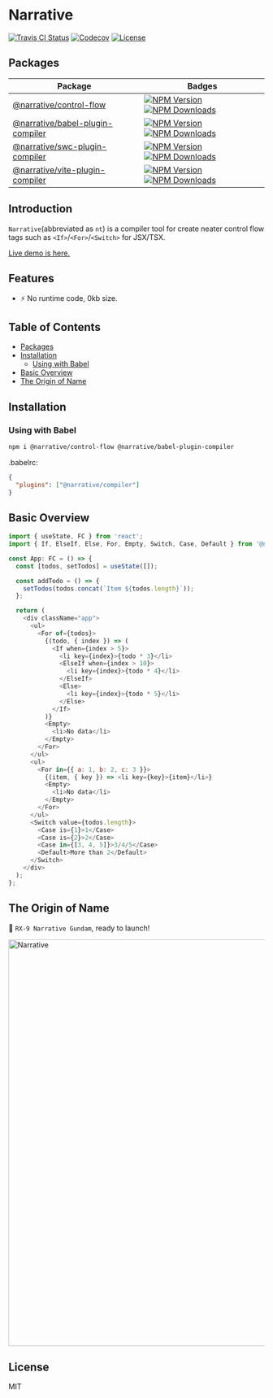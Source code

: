 # Narrative

<p>
  <a href="https://app.travis-ci.com/joe-sky/narrative"><img src="https://app.travis-ci.com/joe-sky/narrative.svg?branch=master" alt="Travis CI Status"></a>
  <a href="https://codecov.io/gh/joe-sky/narrative"><img src="https://codecov.io/gh/joe-sky/narrative/branch/master/graph/badge.svg" alt="Codecov"></a>
  <a href="https://www.npmjs.com/package/@narrative/core"><img src="https://img.shields.io/npm/l/@narrative/core.svg" alt="License"></a>
</p>

## Packages

| Package                                                                                                             | Badges                                                                                                                                                                                                                                                                                                                                                       |
| ------------------------------------------------------------------------------------------------------------------- | ------------------------------------------------------------------------------------------------------------------------------------------------------------------------------------------------------------------------------------------------------------------------------------------------------------------------------------------------------------ |
| [@narrative/control-flow](https://github.com/joe-sky/narrative/tree/master/packages/control-flow)                   | <a href="https://www.npmjs.org/package/@narrative/control-flow"><img src="https://img.shields.io/npm/v/@narrative/control-flow.svg" alt="NPM Version"></a> <a href="https://www.npmjs.org/package/@narrative/control-flow"><img src="https://img.shields.io/npm/dm/@narrative/control-flow.svg" alt="NPM Downloads"></a>                                     |
| [@narrative/babel-plugin-compiler](https://github.com/joe-sky/narrative/tree/master/packages/babel-plugin-compiler) | <a href="https://www.npmjs.org/package/@narrative/babel-plugin-compiler"><img src="https://img.shields.io/npm/v/@narrative/babel-plugin-compiler.svg" alt="NPM Version"></a> <a href="https://www.npmjs.org/package/@narrative/babel-plugin-compiler"><img src="https://img.shields.io/npm/dm/@narrative/babel-plugin-compiler.svg" alt="NPM Downloads"></a> |
| [@narrative/swc-plugin-compiler](https://github.com/joe-sky/narrative/tree/master/packages/swc-plugin-compiler) | <a href="https://www.npmjs.org/package/@narrative/swc-plugin-compiler"><img src="https://img.shields.io/npm/v/@narrative/swc-plugin-compiler.svg" alt="NPM Version"></a> <a href="https://www.npmjs.org/package/@narrative/swc-plugin-compiler"><img src="https://img.shields.io/npm/dm/@narrative/swc-plugin-compiler.svg" alt="NPM Downloads"></a> |
| [@narrative/vite-plugin-compiler](https://github.com/joe-sky/narrative/tree/master/packages/vite-plugin-compiler)   | <a href="https://www.npmjs.org/package/@narrative/vite-plugin-compiler"><img src="https://img.shields.io/npm/v/@narrative/vite-plugin-compiler.svg" alt="NPM Version"></a> <a href="https://www.npmjs.org/package/@narrative/vite-plugin-compiler"><img src="https://img.shields.io/npm/dm/@narrative/vite-plugin-compiler.svg" alt="NPM Downloads"></a>     |

## Introduction

`Narrative`(abbreviated as `nt`) is a compiler tool for create neater control flow tags such as `<If>`/`<For>`/`<Switch>` for JSX/TSX.

[Live demo is here.](https://codesandbox.io/s/green-resonance-3fz52)

## Features

- ⚡ No runtime code, 0kb size.

<!-- - 🌟 **Goal:** A utility-first idea that run JSX at any expressions or statements.
- ✨ **Small:** Tiny size. `core`(about `750b`, can be used independently); `control-statement`(about `1.2kb`, optional).
- 💫 **Simple:** No new syntax, just like regular JSX.
- ⭐ **Type safe:** Developed by TypeScript, supports type inference.
- 🔥 **Cross frameworks:** One write, run in multiple frameworks(React/Vue/Vanilla JS/etc).
- 🔧 **Extensible:** Everything is extensible.
- 🚀 **No dependencies** No any dependencies(except compiler). -->

## Table of Contents

<!-- - [Features](#features) -->

- [Packages](#packages)
- [Installation](#installation)
  - [Using with Babel](#using-with-babel)
- [Basic Overview](#basic-overview)
- [The Origin of Name](#the-origin-of-name)

## Installation

### Using with Babel

```bash
npm i @narrative/control-flow @narrative/babel-plugin-compiler
```

.babelrc:

```json
{
  "plugins": ["@narrative/compiler"]
}
```

## Basic Overview

```js
import { useState, FC } from 'react';
import { If, ElseIf, Else, For, Empty, Switch, Case, Default } from '@narrative/control-flow';

const App: FC = () => {
  const [todos, setTodos] = useState([]);

  const addTodo = () => {
    setTodos(todos.concat(`Item ${todos.length}`));
  };

  return (
    <div className="app">
      <ul>
        <For of={todos}>
          {(todo, { index }) => (
            <If when={index > 5}>
              <li key={index}>{todo * 3}</li>
              <ElseIf when={index > 10}>
                <li key={index}>{todo * 4}</li>
              </ElseIf>
              <Else>
                <li key={index}>{todo * 5}</li>
              </Else>
            </If>
          )}
          <Empty>
            <li>No data</li>
          </Empty>
        </For>
      </ul>
      <ul>
        <For in={{ a: 1, b: 2, c: 3 }}>
          {(item, { key }) => <li key={key}>{item}</li>}
          <Empty>
            <li>No data</li>
          </Empty>
        </For>
      </ul>
      <Switch value={todos.length}>
        <Case is={1}>1</Case>
        <Case is={2}>2</Case>
        <Case in={[3, 4, 5]}>3/4/5</Case>
        <Default>More than 2</Default>
      </Switch>
    </div>
  );
};
```

<!-- > At present, the features of above tags has been fully implemented, and next the documentation needs to be completed. -->

## The Origin of Name

🤖 `RX-9 Narrative Gundam`, ready to launch!

<p>
  <img src="https://user-images.githubusercontent.com/12705724/128486426-a0a22884-7ea4-4b64-ae17-a19bc43dd3f2.jpg" alt="Narrative" width="800" />
</p>

## License

MIT
